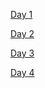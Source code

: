 [Day 1](https://transcripts.gotomeeting.com/#/s/d246bf5af11b54cdbee65f5f1fa2372617c157522c2786c9ed603acdc9470d43)

[Day 2](https://transcripts.gotomeeting.com/#/s/4df3fdd0b9cdecba13e5d334c9a1507c7ca75d5504442baeed79417d60db1397)

[Day 3](https://transcripts.gotomeeting.com/#/s/f4c05e8ce016f6c04c59bee12a1712e1a995c4914fb8a67069b5322998c79f6b)

[Day 4](https://transcripts.gotomeeting.com/#/s/a06c365c28f3100efb6f656fe2b5dc695af513ecfe72d244ada403a38640562a)
